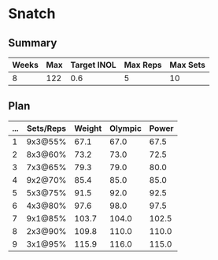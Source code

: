 # Snatch

## Summary

Weeks | Max | Target INOL | Max Reps | Max Sets
--- | --- | --- | --- | ---
8 | 122 | 0.6 | 5 | 10

## Plan

 ... | Sets/Reps | Weight | Olympic | Power
--- | --- | --- | --- | ---
1 | 9x3@55% | 67.1 | 67.0 | 67.5
2 | 8x3@60% | 73.2 | 73.0 | 72.5
3 | 7x3@65% | 79.3 | 79.0 | 80.0
4 | 9x2@70% | 85.4 | 85.0 | 85.0
5 | 5x3@75% | 91.5 | 92.0 | 92.5
6 | 4x3@80% | 97.6 | 98.0 | 97.5
7 | 9x1@85% | 103.7 | 104.0 | 102.5
8 | 2x3@90% | 109.8 | 110.0 | 110.0
9 | 3x1@95% | 115.9 | 116.0 | 115.0
